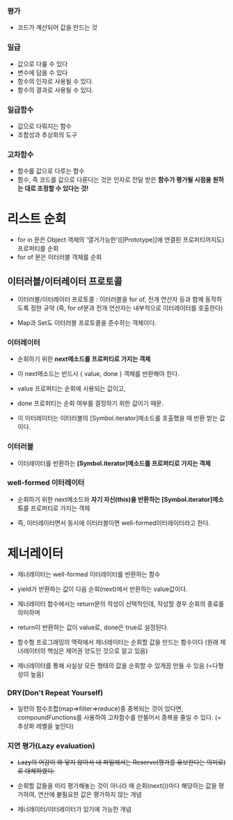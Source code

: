 ### 평가

- 코드가 계산되어 값을 만드는 것

### 일급

- 값으로 다룰 수 있다
- 변수에 담을 수 있다
- 함수의 인자로 사용될 수 있다.
- 함수의 결과로 사용될 수 있다.

### 일급함수

- 값으로 다뤄지는 함수
- 조합성과 추상화의 도구

### 고차함수

- 함수를 값으로 다루는 함수
- 함수, 즉 코드를 값으로 다룬다는 것은 인자로 전달 받은 **함수가 평가될 시점을 원하는 대로 조정할 수 있다는 것!**

# 리스트 순회

- for in 문은 Object 객체의 '열거가능한'([[Prototype]]에 연결된 프로퍼티까지도)프로퍼티를 순회
- for of 문은 이터러블 객체를 순회

## 이터러블/이터레이터 프로토콜

- 이터러블/이터레이터 프로토콜 : 이터러블을 for of, 전개 연산자 등과 함께 동작하도록 정한 규약
  (즉, for of문과 전개 연산자는 내부적으로 이터레이터를 호출한다)

- Map과 Set도 이터러블 프로토콜을 준수하는 객체이다.

### 이터레이터

- 순회하기 위한 **next메소드를 프로퍼티로 가지는 객체**

- 이 next메소드는 반드시 { value, done } 객체를 반환해야 한다.

- value 프로퍼티는 순회에 사용되는 값이고,

- done 프로퍼티는 순회 여부를 결정하기 위한 값이기 때문.

- 이 이터레이터는 이터러블의 [Symbol.iterator]메소드를 호출했을 때 반환 받는 값이다.

### 이터러블

- 이터레이터를 반환하는 **[Symbol.iterator]메소드를 프로퍼티로 가지는 객체**

### well-formed 이터레이터

- 순회하기 위한 next메소드와 **자기 자신(this)을 반환하는 [Symbol.iterator]메소드**를 프로퍼티로 가지는 객체

- 즉, 이터레이터면서 동시에 이터러블이면 well-formed이터레이터라고 한다.

# 제너레이터

- 제너레이터는 well-formed 이터레이터를 반환하는 함수

- yield가 반환하는 값이 다음 순회(next)에서 반환하는 value값이다.

- 제너레이터 함수에서는 return문의 작성이 선택적인데, 작성할 경우 순회의 종료를 의미하며

- return이 반환하는 값이 value로, done은 true로 설정된다.

- 함수형 프로그래밍의 맥락에서 제너레이터는 순회할 값을 만드는 함수이다
  (원래 제너레이터의 핵심은 제어권 양도인 것으로 알고 있음)

- 제너레이터를 통해 사실상 모든 형태의 값을 순회할 수 있게끔 만들 수 있음
  (=다형성이 높음)

### DRY(Don't Repeat Yourself)

- 일련의 함수조합(map=>filter=>reduce)중 중복되는 것이 있다면, compoundFunctions를 사용하여 고차함수를 만들어서 중복을 줄일 수 있다.
  (=추상화 레벨을 높인다)

### 지연 평가(Lazy evaluation)

- ~~Lazy의 어감이 와 닿지 않아서 내 파일에서는 Reserve(평가를 유보한다는 의미로)로 대체하였다.~~

- 순회할 값들을 미리 평가해놓는 것이 아니라 매 순회(next())마다 해당하는 값을 평가하여, 연산에 불필요한 값은 평가하지 않는 개념

- 제너레이터/이터레이터가 있기에 가능한 개념

